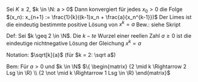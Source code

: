 Sei $K \geq 2$, $k \in \N: a > 0$
Dann konvergiert für jedes $x_0 > 0$ die Folge $(x_n): x_{n+1} := \frac{1}{k}((k-1)x_n + \frac{a}{x_n^{k-1}})$ 
Der Limes ist die eindeutig bestimmte positive Lösung von $x^k = a$
Bew.: siehe Skript

Def: Sei $k \geq 2 \in \N$. Die $k-te$ Wurzel einer reellen Zahl $a \geq 0$ ist die eindeutige nichtnegative Lösung der Gleichung $x^k = a$

Notation: $\sqrt[k]{a}$ (für $k = 2: \sqrt a$)

Bem:
Für $a > 0$ und $k \in \N$ 
$\{ \begin{matrix} {2 \mid k \Rightarrow 2 Lsg \in \R} \\ {2 \not \mid k \Rightarrow 1 Lsg \in \R} \end{matrix}$
